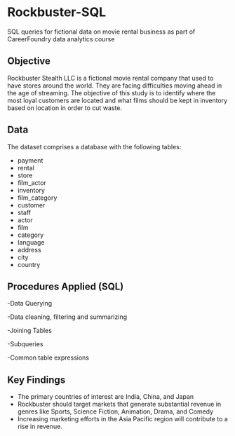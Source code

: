 # Rockbuster-SQL
SQL queries for fictional data on movie rental business as part of CareerFoundry data analytics course

## Objective
Rockbuster Stealth LLC is a fictional movie rental company that used to have stores around the world. They are facing difficulties moving ahead in the age of streaming. The objective of this study is to identify where the most loyal customers are located and what films should be kept in inventory based on location in order to cut waste.

## Data
The dataset comprises a database with the following tables:
* payment
* rental
* store
* film_actor
* inventory
* film_category
* customer
* staff
* actor
* film
* category
* language
* address
* city
* country

## Procedures Applied (SQL)

-Data Querying

-Data cleaning, filtering and summarizing

-Joining Tables

-Subqueries

-Common table expressions

## Key Findings

- The primary countries of interest are India, China, and Japan
- Rockbuster should target markets that generate substantial revenue in genres like Sports, Science Fiction, Animation, Drama, and Comedy
- Increasing marketing efforts in the Asia Pacific region will contribute to a rise in revenue.


